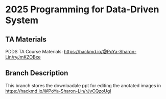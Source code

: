 # 2025 Programming for Data-Driven System 

## TA Materials
PDDS TA Course Materials: https://hackmd.io/@PoYa-Sharon-Lin/ryJmKZOBxe 

## Branch Description 
This branch stores the downloadale ppt for editing the anotated images in https://hackmd.io/@PoYa-Sharon-Lin/rJvCQzoUgl
